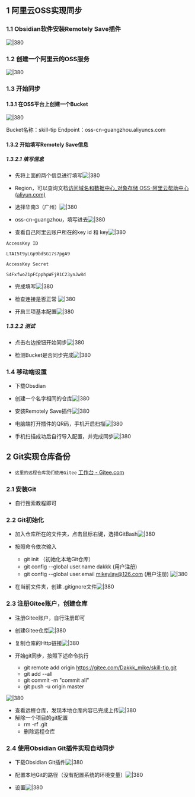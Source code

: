 
## 1 阿里云OSS实现同步
### 1.1 Obsidian软件安装Remotely Save插件

![|380](https://my-obsidian-image.oss-cn-guangzhou.aliyuncs.com/2024/04/03dd168272e80cf776e882e73218f3ce.png)



### 1.2 创建一个阿里云的OSS服务

![|380](https://my-obsidian-image.oss-cn-guangzhou.aliyuncs.com/2024/04/64c6ea4259e74e6d34c764f9793cd66e.png)



### 1.3 开始同步

#### 1.3.1 在OSS平台上创建一个Bucket

![|380](https://my-obsidian-image.oss-cn-guangzhou.aliyuncs.com/2024/04/c873ba92bdde867ec214b23ccdde5f7f.png)



Bucket名称：skill-tip
Endpoint：oss-cn-guangzhou.aliyuncs.com

#### 1.3.2 开始填写Remotely Save信息

##### 1.3.2.1 填写信息

- 先将上面的两个信息进行填写![|380](https://my-obsidian-image.oss-cn-guangzhou.aliyuncs.com/2024/04/d5a4c93a37d0d6e6415e8f889664c1fc.png)


- Region，可以查询文档[访问域名和数据中心_对象存储 OSS-阿里云帮助中心 (aliyun.com)](https://help.aliyun.com/zh/oss/user-guide/regions-and-endpoints)

- 选择华南3（广州）![|380](https://my-obsidian-image.oss-cn-guangzhou.aliyuncs.com/2024/04/2c899ddc15c21d03465a42199fee6317.png)


- oss-cn-guangzhou，填写进去![|380](https://my-obsidian-image.oss-cn-guangzhou.aliyuncs.com/2024/04/627d9fc4b890b1b40d422bec092915ae.png)


- 查看自己阿里云账户所在的key id 和 key![|380](https://my-obsidian-image.oss-cn-guangzhou.aliyuncs.com/2024/04/c11284d91bced52f65b08020c3b6663f.png)



```shell
AccessKey ID

LTAI5t9yLGp9bdSG17s7pgA9

AccessKey Secret

S4FxfwoZ1pFCpphpWFjR1C23ynJw8d
```

- 完成填写![|380](https://my-obsidian-image.oss-cn-guangzhou.aliyuncs.com/2024/04/882493310d7e1318660289f025f8b937.png)


- 检查连接是否正常
![|380](https://my-obsidian-image.oss-cn-guangzhou.aliyuncs.com/2024/04/db52700a67e221b14b163e3f5e1e0c3a.png)



- 开启三项基本配置![|380](https://my-obsidian-image.oss-cn-guangzhou.aliyuncs.com/2024/04/c9bf4b2196a1f61dcc1218f40f9dbf30.png)


##### 1.3.2.2 测试

- 点击右边按钮开始同步![|380](https://my-obsidian-image.oss-cn-guangzhou.aliyuncs.com/2024/04/10e4d7881e3e44bc5c26ff61c8d98651.png)


- 检测Bucket是否同步完成![|380](https://my-obsidian-image.oss-cn-guangzhou.aliyuncs.com/2024/04/5710c4f32881384e89622babc00addf9.png)



### 1.4 移动端设置

- 下载Obsdian
- 创建一个名字相同的仓库![|380](https://my-obsidian-image.oss-cn-guangzhou.aliyuncs.com/2024/04/528bebf0384a2bd0d639de9af0e3d313.png)


- 安装Remotely Save插件![|380](https://my-obsidian-image.oss-cn-guangzhou.aliyuncs.com/2024/04/89d44843b85e6575147ac00c1f8fddff.png)



- 电脑端打开插件的QR码，手机开启扫描![|380](https://my-obsidian-image.oss-cn-guangzhou.aliyuncs.com/2024/04/269be7dab94a247c89c2593ce37eaf40.png)


- 手机扫描成功后自行导入配置，并完成同步![|380](https://my-obsidian-image.oss-cn-guangzhou.aliyuncs.com/2024/04/2dcf11bf350d95dd6eb50684246a1b02.png)



## 2 Git实现仓库备份

- `这里的远程仓库我们使用Gitee` [工作台 - Gitee.com](https://gitee.com/)

### 2.1 安装Git

- 自行搜索教程即可

### 2.2 Git初始化

- 加入仓库所在的文件夹，点击鼠标右键，选择GitBash![|380](https://my-obsidian-image.oss-cn-guangzhou.aliyuncs.com/2024/04/36a85c43ce9328dcd6c41ec4a557228a.png)


- 按照命令依次输入
	- git init  （初始化本地Git仓库）
	- git config --global user.name dakkk   (用户注册)
	- git config --global user.email mikeylay@126.com    (用户注册)
![|380](https://my-obsidian-image.oss-cn-guangzhou.aliyuncs.com/2024/04/698ed08ba88a23dcbb189b82d322e9b1.png)



- 在当前文件夹，创建 .gitignore文件![|380](https://my-obsidian-image.oss-cn-guangzhou.aliyuncs.com/2024/04/a4e6a039618c285dd61a9c85115467c8.png)


### 2.3 注册Gitee账户，创建仓库

- 注册Gitee账户，自行注册即可

- 创建Gitee仓库![|380](https://my-obsidian-image.oss-cn-guangzhou.aliyuncs.com/2024/04/966e67d16083fe58d08c11e86ad69b5e.png)


- 复制仓库的Http链接![|380](https://my-obsidian-image.oss-cn-guangzhou.aliyuncs.com/2024/04/2ca35557c7218201000b34590cd599e6.png)


- 开始git同步，按照下述命令执行
	- git remote add origin https://gitee.com/Dakkk_mike/skill-tip.git
	- git add --all
	- git commit -m "commit all"
	- git push -u origin master

![|380](https://my-obsidian-image.oss-cn-guangzhou.aliyuncs.com/2024/04/6ea7a5fd18a1a5e71ce8b4b77cc40701.png)



- 查看远程仓库，发现本地仓库内容已完成上传![|380](https://my-obsidian-image.oss-cn-guangzhou.aliyuncs.com/2024/04/421614118ff454235105d603ef1d3fa8.png)
- 解除一个项目的git配置
	- rm -rf .git
	- 删除远程仓库


### 2.4 使用Obsidian Git插件实现自动同步

- 下载Obsidian Git插件![|380](https://my-obsidian-image.oss-cn-guangzhou.aliyuncs.com/2024/04/7adf6f725586bed09e5eb51e69b217f6.png)


- 配置本地Git的路径（没有配置系统的环境变量）![|380](https://my-obsidian-image.oss-cn-guangzhou.aliyuncs.com/2024/04/695e3667b67fe7fb452a6c34928f1ea0.png)


- 设置![|380](https://my-obsidian-image.oss-cn-guangzhou.aliyuncs.com/2024/04/23a059fc70d0024bc6c97b3f5ff7a846.png)



